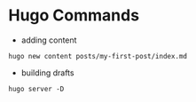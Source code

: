 # Hugo Commands
- adding content
```
hugo new content posts/my-first-post/index.md
```

- building drafts
```
hugo server -D
```